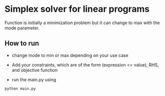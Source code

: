 # Simplex solver for linear programs
Function is initially a minimization problem but it can change to max with the mode parameter. 
## How to run

- change mode to min or max depending on your use case

- Add your constraints, which are of the form (expression <= value), RHS, and  objective function

- run the main.py using

`python main.py`